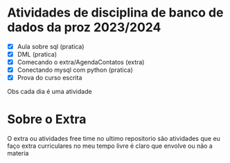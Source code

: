 # Atividades de disciplina de banco de dados da proz 2023/2024

- [x] Aula sobre sql (pratica)<br>
- [x] DML (pratica)<br/>
- [x] Comecando o extra/AgendaContatos (extra)<br/>
- [x] Conectando mysql com python (pratica)<br/>
- [x] Prova do curso escrita

Obs cada dia é uma atividade

# Sobre o Extra 
<p>O extra ou atividades free time no ultimo repositorio são atividades que eu faço extra curriculares no meu tempo livre é claro que envolve ou não a materia</p>
